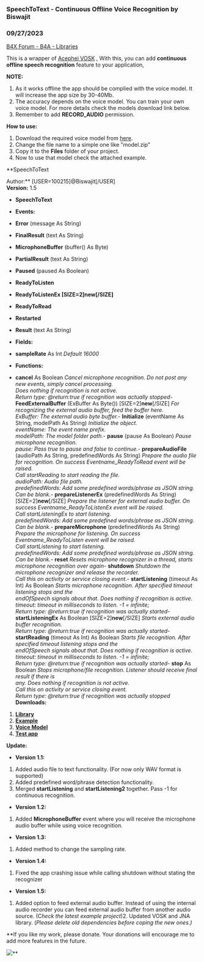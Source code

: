 ### SpeechToText - Continuous Offline Voice Recognition by Biswajit
### 09/27/2023
[B4X Forum - B4A - Libraries](https://www.b4x.com/android/forum/threads/134857/)

This is a wrapper of [Acephei VOSK](https://alphacephei.com/vosk/) , With this, you can add **continuous offline speech recognition** feature to your application,  
  
**NOTE:**  

1. As it works offline the app should be complied with the voice model. It will increase the app size by 30-40Mb.
2. The accuracy depends on the voice model. You can train your own voice model. For more details check the models download link below.
3. Remember to add **RECORD\_AUDIO** permission.

**How to use:**  

1. Download the required voice model from [here](https://alphacephei.com/vosk/models).
2. Change the file name to a simple one like "model.zip"
3. Copy it to the **Files** folder of your project.
4. Now to use that model check the attached example.

  
**SpeechToText  
  
Author:** [USER=100215]@Biswajit[/USER]  
**Version:** 1.5  

- **SpeechToText**

- **Events:**

- **Error** (message As String)
- **FinalResult** (text As String)
- **MicrophoneBuffer** (buffer() As Byte)
- **PartialResult** (text As String)
- **Paused** (paused As Boolean)
- **ReadyToListen**
- **ReadyToListenEx [SIZE=2]**new**[/SIZE]**
- **ReadyToRead**
- **Restarted**
- **Result** (text As String)

- **Fields:**

- **sampleRate** As Int
*Default 16000*
- **Functions:**

- **cancel** As Boolean
*Cancel microphone recognition. Do not post any new events, simply cancel processing.  
 Does nothing if recognition is not active.  
 Return type: @return:true if recognition was actually stopped*- **FeedExternalBuffer** (ExBuffer As Byte()) [SIZE=2]**new**[/SIZE]
*For recognizing the external audio buffer, feed the buffer here.  
 ExBuffer: The external audio byte buffer.*- **Initialize** (eventName As String, modelPath As String)
*Initialize the object.  
 eventName: The event name prefix.  
 modelPath: The model folder path.*- **pause** (pause As Boolean)
*Pause microphone recognition.  
 pause: Pass true to pause and false to continue.*- **prepareAudioFile** (audioPath As String, predefinedWords As String)
*Prepare the audio file for recognition. On success Eventname\_ReadyToRead event will be raised.  
 Call startReading to start reading the file.  
 audioPath: Audio file path.  
 predefinedWords: Add some predefined words/phrase as JSON string. Can be blank.*- **prepareListenerEx** (predefinedWords As String) [SIZE=2]**new**[/SIZE]
*Prepare the listener for external audio buffer. On success Eventname\_ReadyToListenEx event will be raised.  
 Call startListeningEx to start listening.  
 predefinedWords: Add some predefined words/phrase as JSON string. Can be blank.*- **prepareMicrophone** (predefinedWords As String)
*Prepare the microphone for listening. On success Eventname\_ReadyToListen event will be raised.  
 Call startListening to start listening.  
 predefinedWords: Add some predefined words/phrase as JSON string. Can be blank.*- **reset**
*Resets microphone recognizer in a thread, starts microphone recognition over again*- **shutdown**
*Shutdown the microphone recognizer and release the recorder.  
 Call this on activity or service closing event.*- **startListening** (timeout As Int) As Boolean
*Starts microphone recognition. After specified timeout listening stops and the  
 endOfSpeech signals about that. Does nothing if recognition is active.  
 timeout: timeout in milliseconds to listen. -1 = infinite;  
 Return type: @return:true if recognition was actually started*- **startListeningEx** As Boolean [SIZE=2]**new**[/SIZE]
*Starts external audio buffer recognition.  
 Return type: @return:true if recognition was actually started*- **startReading** (timeout As Int) As Boolean
*Starts file recognition. After specified timeout listening stops and the  
 endOfSpeech signals about that. Does nothing if recognition is active.  
 timeout: timeout in milliseconds to listen. -1 = infinite;  
 Return type: @return:true if recognition was actually started*- **stop** As Boolean
*Stops microphone/file recognition. Listener should receive final result if there is  
 any. Does nothing if recognition is not active.  
 Call this on activity or service closing event.  
 Return type: @return:true if recognition was actually stopped*
**Downloads:**  

1. [**Library**](https://drive.google.com/file/d/1x-LE3BgCiy7Bs0AL_BrHtHhVHsoUNAfK/view)
2. [**Example**](https://drive.google.com/file/d/1xA8pKZ7rotUQk5KiYSjCaLkDT8tDPtEX/view?usp=sharing)
3. [**Voice Model**](https://alphacephei.com/vosk/models)
4. [**Test app**](https://drive.google.com/file/d/12gZ5RXeA70SU08Ggc8oaO9vehVF9ltFY/view?usp=sharing)

**Update:**  

- **Version 1.1:**

1. Added audio file to text functionality. (For now only WAV format is supported)
2. Added predefined word/phrase detection functionality.
3. Merged **startListening** and **startListening2** together. Pass -1 for continuous recognition.

- **Version 1.2:**

1. Added **MicrophoneBuffer** event where you will receive the microphone audio buffer while using voice recognition.

- **Version 1.3:**

1. Added method to change the sampling rate.

- **Version 1.4:**

1. Fixed the app crashing issue while calling shutdown without stating the recognizer

- **Version 1.5:**

1. Added option to feed external audio buffer. Instead of using the internal audio recorder you can feed external audio buffer from another audio source.
(C*heck the latest example project*)2. Updated VOSK and JNA library. (*Please delete old dependencies before coping the new ones.)*

  
**If you like my work, please donate. Your donations will encourage me to add more features in the future.  
  
[![](https://www.paypalobjects.com/en_US/GB/i/btn/btn_donateCC_LG.gif)](https://www.paypal.me/thebsk)**